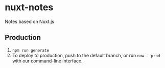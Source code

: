 # nuxt-notes
Notes based on Nuxt.js

## Production
1. `npm run generate`
1. To deploy to production, push to the default branch, or run `now --prod` with our command-line interface.
